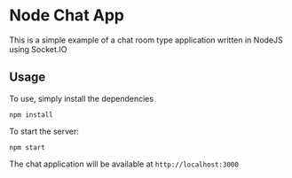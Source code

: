 # Node Chat App

This is a simple example of a chat room type application written in NodeJS using Socket.IO

## Usage

To use, simply install the dependencies

```
npm install
```

To start the server:

```
npm start
```

The chat application will be available at `http://localhost:3000`
